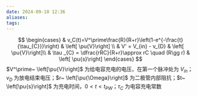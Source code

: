 ```yaml
---
date: 2024-09-10 12:36
aliases: 
tags: 
---
```

$$
\begin{cases}
 & v_C(t)=V^\prime\frac{R}{R+r}\left(1-e^{-\frac{t}{\tau_{C}}}\right) &  \left[ \pu{V}\right] \\
 & V' = V_{in} - v_{D}  &  \left[ \pu{V}\right]\\
& \tau _{C} = \dfrac{rRC}{R+r}\approx rC \quad (R\gg r)   & \left[ \pu{s}\right]
\end{cases}
$$
$V^\prime~ \left[\pu{V}\right]$ 为给电容充电的电压，在第一个脉冲处为 $V_{in}$； $v_{D}$ 为放电结束电压；$r~ \left[\pu{\Omega}\right]$ 为二极管内部阻抗；$t~ \left[\pu{s}\right]$ 为充电时间，$0<t<t_{PW}$；$\tau_{C}$ 为电容充电常数